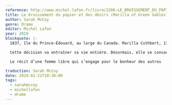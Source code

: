 ```yaml
---
reference: http://www.michel-lafon.fr/livre/2206-LE_BRUISSEMENT_DU_PAPIER_ET_DES_DESIRS.html
title: Le bruissement du papier et des désirs (Marilla of Green Gables)
author: Sarah McCoy
genre: Drame
editor: Michel Lafon
year: 2019
blockquote: |-
  1837, île du Prince-Édouard, au large du Canada. Marilla Cuthbert, 13 ans, mène une vie tranquille dans le cadre enchanteur de la campagne, avec ses parents et son frère aîné, Matthew. À la mort brutale de sa mère adorée, Marilla se jure de veiller toujours sur son père et son frère.

  Cette décision va entraîner sa vie entière. Désormais, elle se consacrera aux autres. Sacrifiant son amour pour John Blythe, elle décide de se battre auprès des plus démunis, les orphelins en particulier. Visionnaire, elle se révolte contre les mœurs de son temps et rejoint les rangs d’anciens esclaves affranchis afin que soit abolie la traite des Noirs. Mais ce combat pour la liberté a un prix : l’hostilité croissante de l’ordre établi. Chaque jour qui passe fait courir à Marilla un danger sans cesse plus grand.

  Le récit d’une femme libre qui s’engage pour le bonheur des autres

traduction: Sarah McCoy
date: 2019-02-21T10:30:00
tags:
  - sarahmccoy
  - michellafon
  - drame
---
```

